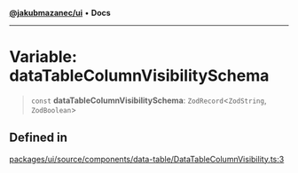 [**@jakubmazanec/ui**](../README.md) • **Docs**

---

# Variable: dataTableColumnVisibilitySchema

> `const` **dataTableColumnVisibilitySchema**: `ZodRecord`\<`ZodString`, `ZodBoolean`\>

## Defined in

[packages/ui/source/components/data-table/DataTableColumnVisibility.ts:3](https://github.com/jakubmazanec/tools/blob/863f04cbbb9368fd023f0309084819aa9247d808/packages/ui/source/components/data-table/DataTableColumnVisibility.ts#L3)
